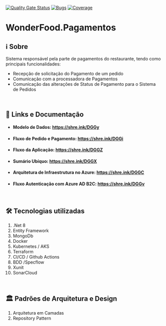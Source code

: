 [![Quality Gate Status](https://sonarcloud.io/api/project_badges/measure?project=FelipeFabricio_WonderFood.Pagamentos&metric=alert_status)](https://sonarcloud.io/summary/new_code?id=FelipeFabricio_WonderFood.Pagamentos)
[![Bugs](https://sonarcloud.io/api/project_badges/measure?project=FelipeFabricio_WonderFood.Pagamentos&metric=bugs)](https://sonarcloud.io/summary/new_code?id=FelipeFabricio_WonderFood.Pagamentos)
[![Coverage](https://sonarcloud.io/api/project_badges/measure?project=FelipeFabricio_WonderFood.Pagamentos&metric=coverage)](https://sonarcloud.io/summary/new_code?id=FelipeFabricio_WonderFood.Pagamentos)

# WonderFood.Pagamentos

## :information_source: Sobre
Sistema responsável pela parte de pagamentos do restaurante, tendo como principais funcionalidades:
 - Recepção de solicitação do Pagamento de um pedido
- Comunicação com a processadora de Pagamentos
- Comunicação das alterações de Status de Pagamento para o Sistema de Pedidos
<br>

## :scroll: Links e Documentação
- #### Modelo de Dados: https://shre.ink/DGGy
- #### Fluxo de Pedido e Pagamento: https://shre.ink/DGGi
- #### Fluxo da Aplicação: https://shre.ink/DGGZ
- #### Sumário Ubíquo: https://shre.ink/DGGX
- #### Arquitetura de Infraestrutura no Azure: https://shre.ink/DGGC
- #### Fluxo Autenticação com Azure AD B2C: https://shre.ink/DGGv
<br>

## :hammer_and_wrench:  Tecnologias utilizadas

1. .Net 8
2. Entity Framework
3. MongoDb
4. Docker
5. Kubernetes / AKS
6. Terraform
7. CI/CD / Github Actions
8. BDD /Specflow
9. Xunit
10. SonarCloud
<br>

## :classical_building:  Padrões de Arquitetura e Design

1. Arquitetura em Camadas
4. Repository Pattern
<br>
